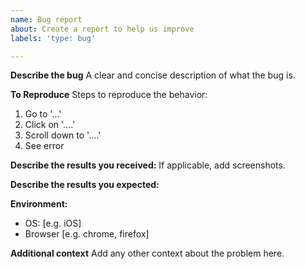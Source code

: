 ```yaml
---
name: Bug report
about: Create a report to help us improve
labels: 'type: bug'

---
```


**Describe the bug**
A clear and concise description of what the bug is.

**To Reproduce**
Steps to reproduce the behavior:
1. Go to '...'
2. Click on '....'
3. Scroll down to '....'
4. See error

**Describe the results you received:**
If applicable, add screenshots.

**Describe the results you expected:**

**Environment:**
 - OS: [e.g. iOS]
 - Browser [e.g. chrome, firefox]

**Additional context**
Add any other context about the problem here.
